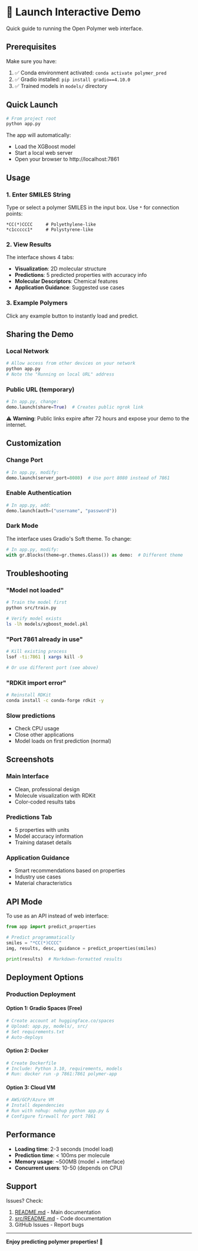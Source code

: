 # 🚀 Launch Interactive Demo

Quick guide to running the Open Polymer web interface.

## Prerequisites

Make sure you have:
1. ✅ Conda environment activated: `conda activate polymer_pred`
2. ✅ Gradio installed: `pip install gradio==4.10.0`
3. ✅ Trained models in `models/` directory

## Quick Launch

```bash
# From project root
python app.py
```

The app will automatically:
- Load the XGBoost model
- Start a local web server
- Open your browser to http://localhost:7861

## Usage

### 1. Enter SMILES String
Type or select a polymer SMILES in the input box. Use `*` for connection points:
```
*CC(*)CCCC     # Polyethylene-like
*c1ccccc1*     # Polystyrene-like
```

### 2. View Results
The interface shows 4 tabs:
- **Visualization**: 2D molecular structure
- **Predictions**: 5 predicted properties with accuracy info
- **Molecular Descriptors**: Chemical features
- **Application Guidance**: Suggested use cases

### 3. Example Polymers
Click any example button to instantly load and predict.

## Sharing the Demo

### Local Network
```bash
# Allow access from other devices on your network
python app.py
# Note the "Running on local URL" address
```

### Public URL (temporary)
```python
# In app.py, change:
demo.launch(share=True)  # Creates public ngrok link
```

⚠️ **Warning**: Public links expire after 72 hours and expose your demo to the internet.

## Customization

### Change Port
```python
# In app.py, modify:
demo.launch(server_port=8080)  # Use port 8080 instead of 7861
```

### Enable Authentication
```python
# In app.py, add:
demo.launch(auth=("username", "password"))
```

### Dark Mode
The interface uses Gradio's Soft theme. To change:
```python
# In app.py, modify:
with gr.Blocks(theme=gr.themes.Glass()) as demo:  # Different theme
```

## Troubleshooting

### "Model not loaded"
```bash
# Train the model first
python src/train.py

# Verify model exists
ls -lh models/xgboost_model.pkl
```

### "Port 7861 already in use"
```bash
# Kill existing process
lsof -ti:7861 | xargs kill -9

# Or use different port (see above)
```

### "RDKit import error"
```bash
# Reinstall RDKit
conda install -c conda-forge rdkit -y
```

### Slow predictions
- Check CPU usage
- Close other applications
- Model loads on first prediction (normal)

## Screenshots

### Main Interface
- Clean, professional design
- Molecule visualization with RDKit
- Color-coded results tabs

### Predictions Tab
- 5 properties with units
- Model accuracy information
- Training dataset details

### Application Guidance
- Smart recommendations based on properties
- Industry use cases
- Material characteristics

## API Mode

To use as an API instead of web interface:

```python
from app import predict_properties

# Predict programmatically
smiles = "*CC(*)CCCC"
img, results, desc, guidance = predict_properties(smiles)

print(results)  # Markdown-formatted results
```

## Deployment Options

### Production Deployment

#### Option 1: Gradio Spaces (Free)
```bash
# Create account at huggingface.co/spaces
# Upload: app.py, models/, src/
# Set requirements.txt
# Auto-deploys
```

#### Option 2: Docker
```bash
# Create Dockerfile
# Include: Python 3.10, requirements, models
# Run: docker run -p 7861:7861 polymer-app
```

#### Option 3: Cloud VM
```bash
# AWS/GCP/Azure VM
# Install dependencies
# Run with nohup: nohup python app.py &
# Configure firewall for port 7861
```

## Performance

- **Loading time**: 2-3 seconds (model load)
- **Prediction time**: < 100ms per molecule
- **Memory usage**: ~500MB (model + interface)
- **Concurrent users**: 10-50 (depends on CPU)

## Support

Issues? Check:
1. [README.md](README.md) - Main documentation
2. [src/README.md](src/README.md) - Code documentation
3. GitHub Issues - Report bugs

---

**Enjoy predicting polymer properties! 🧪**

